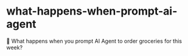 # what-happens-when-prompt-ai-agent
🤔 What happens when you prompt AI Agent to order groceries for this week?
